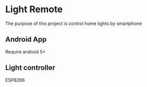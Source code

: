 # Light Remote
The purpose of this project is control home lights by smartphone

## Android App
Require android 5+

## Light controller
ESP8266